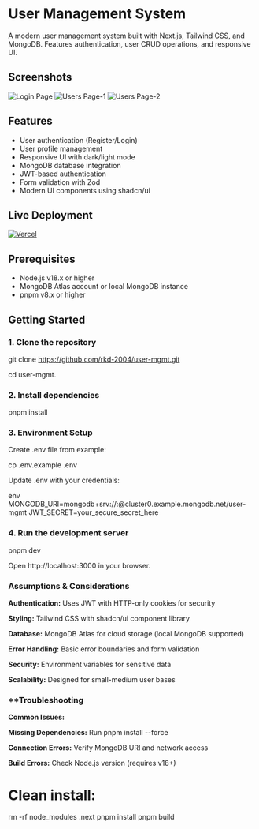# User Management System

A modern user management system built with Next.js, Tailwind CSS, and MongoDB. Features authentication, user CRUD operations, and responsive UI.

## Screenshots

![Login Page](./public/ss1.png) <!-- Add a screenshot if available -->
![Users Page-1](./public/ss2.png)
![Users Page-2](./public/ss3.png)

## Features
- User authentication (Register/Login)
- User profile management
- Responsive UI with dark/light mode
- MongoDB database integration
- JWT-based authentication
- Form validation with Zod
- Modern UI components using shadcn/ui

## Live Deployment

[![Vercel](https://img.shields.io/badge/Vercel-Live_Demo-black?style=for-the-badge&logo=vercel)]([https://user-mgmt.vercel.app](https://user-mgmt.vercel.app/))

## Prerequisites

- Node.js v18.x or higher
- MongoDB Atlas account or local MongoDB instance
- pnpm v8.x or higher

## Getting Started

### **1. Clone the repository**

git clone https://github.com/rkd-2004/user-mgmt.git

cd user-mgmt.

### **2. Install dependencies**
pnpm install

### **3. Environment Setup**
Create .env file from example:

cp .env.example .env

Update .env with your credentials:

env
MONGODB_URI=mongodb+srv://<username>:<password>@cluster0.example.mongodb.net/user-mgmt
JWT_SECRET=your_secure_secret_here

### **4. Run the development server**
pnpm dev

Open http://localhost:3000 in your browser.

### **Assumptions & Considerations**
**Authentication:** Uses JWT with HTTP-only cookies for security

**Styling:** Tailwind CSS with shadcn/ui component library

**Database:** MongoDB Atlas for cloud storage (local MongoDB supported)

**Error Handling:** Basic error boundaries and form validation

**Security:** Environment variables for sensitive data

**Scalability:** Designed for small-medium user bases

### **Troubleshooting
**Common Issues:**

**Missing Dependencies:** Run pnpm install --force

**Connection Errors:** Verify MongoDB URI and network access

**Build Errors:** Check Node.js version (requires v18+)

# Clean install:
rm -rf node_modules .next
pnpm install
pnpm build
